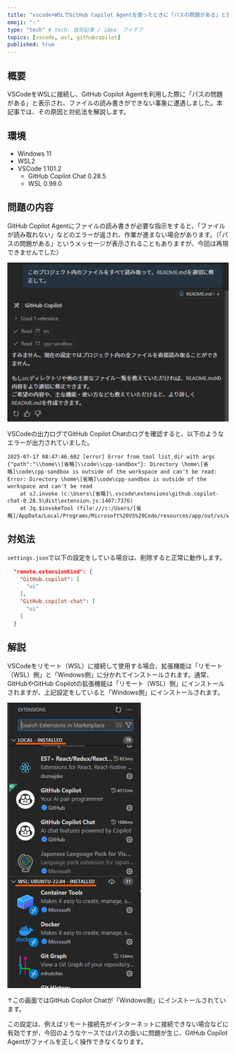 ```yaml
---
title: "vscode+WSLでGitHub Copilot Agentを使ったときに「パスの問題がある」と言われたときの対処法"
emoji: "✨"
type: "tech" # tech: 技術記事 / idea: アイデア
topics: [vscode, wsl, githubcopilot]
published: true
---
```


## 概要

VSCodeをWSLに接続し、GitHub Copilot Agentを利用した際に「パスの問題がある」と表示され、ファイルの読み書きができない事象に遭遇しました。本記事では、その原因と対処法を解説します。

## 環境

- Windows 11
- WSL2
- VSCode 1.101.2
  - GitHub Copilot Chat 0.28.5
  - WSL 0.99.0

## 問題の内容

GitHub Copilot Agentにファイルの読み書きが必要な指示をすると、「ファイルが読み取れない」などのエラーが返され、作業が進まない場合があります。（「パスの問題がある」というメッセージが表示されることもありますが、今回は再現できませんでした）

![](/images/github-copilot-agent.png)

VSCodeの出力ログでGitHub Copilot Chatのログを確認すると、以下のようなエラーが出力されていました。

```
2025-07-17 08:47:46.602 [error] Error from tool list_dir with args {"path":"\\home\\[省略]\\code\\cpp-sandbox"}: Directory \home\[省略]\code\cpp-sandbox is outside of the workspace and can't be read: Error: Directory \home\[省略]\code\cpp-sandbox is outside of the workspace and can't be read
    at sJ.invoke (c:\Users\[省略]\.vscode\extensions\github.copilot-chat-0.28.5\dist\extension.js:1407:7376)
    at Jq.$invokeTool (file:///c:/Users/[省略]/AppData/Local/Programs/Microsoft%20VS%20Code/resources/app/out/vs/workbench/api/node/extensionHostProcess.js:153:2728)
```

## 対処法

`settings.json`で以下の設定をしている場合は、削除すると正常に動作します。

```json
  "remote.extensionKind": {
    "GitHub.copilot": [
      "ui"
    ],
    "GitHub.copilot-chat": [
      "ui"
    ]
  }
```

## 解説

VSCodeをリモート（WSL）に接続して使用する場合、拡張機能は「リモート（WSL）側」と「Windows側」に分かれてインストールされます。通常、GitHubやGitHub Copilotの拡張機能は「リモート（WSL）側」にインストールされますが、上記設定をしていると「Windows側」にインストールされます。

![](/images/extension.png)

↑この画面ではGitHub Copilot Chatが「Windows側」にインストールされています。

この設定は、例えばリモート接続先がインターネットに接続できない場合などに有効ですが、今回のようなケースではパスの扱いに問題が生じ、GitHub Copilot Agentがファイルを正しく操作できなくなります。
